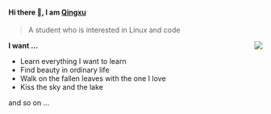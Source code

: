 #### Hi there 👋, I am [Qingxu](https://qingxu.live)

> A student who is interested in Linux and code

<img src="https://github-readme-stats.qingxu.live/api?username=rimuruw&show_icons=true&hide_border=true&icon_color=586069&title_color=a0a9af" align="right">

**I want …**
- Learn everything I want to learn
- Find beauty in ordinary life
- Walk on the fallen leaves with the one I love
- Kiss the sky and the lake

and so on ...